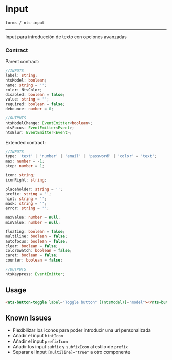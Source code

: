 # Input
`forms / nts-input`

---
Input para introducción de texto con opciones avanzadas

### Contract
Parent contract: 

```typescript
//INPUTS
label: string;
ntsModel: boolean;
name: string = '';
color: NtsColor;
disabled: boolean = false;
value: string = '';
required: boolean = false;
debounce: number = 0;

//OUTPUTS
ntsModelChange: EventEmitter<boolean>;
ntsFocus: EventEmitter<Event>;
ntsBlur: EventEmitter<Event>;
```

Extended contract:
```typescript
//INPUTS
type: 'text' | 'number' | 'email' | 'password' | 'color' = 'text';
max: number = -1;
step: number = 1;

icon: string;
iconRight: string;

placeholder: string = '';
prefix: string = '';
hint: string = '';
mask: string = '';
error: string = '';

maxValue: number = null;
minValue: number = null;

floating: boolean = false;
multiline: boolean = false;
autofocus: boolean = false;
clear: boolean = false;
colorSwatch: boolean = false;
caret: boolean = false;
counter: boolean = false;

//OUTPUTS
ntsKeypress: EventEmitter;
```

## Usage
```html
<nts-button-toggle label="Toggle button" [(ntsModel)]="model"></nts-button-toggle>
```

## Known Issues

* Flexibilizar los iconos para poder introducir una url personalizada
* Añadir el input `hintIcon`
* Añadir el input `prefixIcon`
* Añadir los input `subfix` y `subfixIcon` al estilo de `prefix`
* Separar el input `[multiline]="true"` a otro componente
